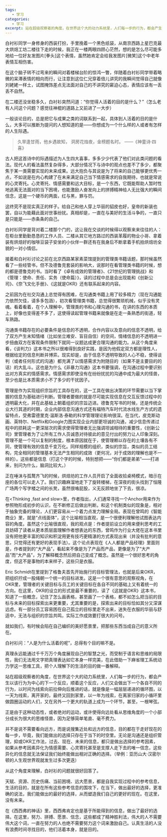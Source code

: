 ```yaml
---
tags:
   - 学习
categories:
   - 学习
excerpt: 站在超级观察者的角度，在世界这个大的动力系统里，人们每一步的行为，都会产生以该行为为中心的下一个反应，顺着这个反应，人们又会做出下一个各自不同的行为，以时间为线索向前拉伸向后推进的话，就是像是一幅层层递进的循环图，以一天为线索，离开家的，最终又回到家里，以一年为线索，在离家归家的小循环里做圆圈运动的人们，又在另外一个更大的轨道上成为一个环节，甚至，一根琴弦。
---
```



白衬衫同学一身修身的西装打扮，手里挽着一个黑色纸袋，从南京西路上星巴克最大烘焙工坊二楼往下走的时候，我正在一楼两眼四顾心茫然，想的是怎么尽可能多地给一位好友发图片[拳头]这个表情，虽然她肯定会给我发图片[微笑]这个中老年表情互相伤害。

在这个脑子转不过弯来的瞬间对着楼梯台阶的惊鸿一瞥，伴随着白衬衫同学带着略微的呆滞表情的相向而行，让注意到这位仁兄穿着倍儿讲究的我瞬间觉得自己就像刘姥姥一样土，试图掩饰差点无法面对自己的不讲究的窘迫心态，表情应该有一丢丢不自然。

在二楼还没坐稳多久，白衬衫突然问道：“你觉得人活着的目的是什么？”（怎么老有人问这个问题？感觉往神棍的道路上又前进了一大步）

一般谈论目的，总是把它与成果之类的词联系到一起，具体到人活着的目的是什么，大多可以推断为提问的人想知道的是——你想成为一个什么样的人或者有怎样的人生际遇。

> 久旱逢甘雨，他乡遇故知，
  洞房花烛夜，金榜题名时。
                                     ——《神童诗·四喜》

古人把这首诗中的际遇描述为人生四大喜事，多多少少代表了他们对此类问题的看法。现代人的看法虽然复杂得多，大部分情况下与诗中的观点也差不了多少，都聚焦于某一类需要实现的未来成果。远大抱负与其说是为了将来的自己能够更优秀一点，不如说是在内心构建了在未来满足自己当下情感需求的自我期待，也就是常说的心灵寄托。心灵寄托、情感需要和远大目标，是一个东西，它既能帮助人暂时性地逃离无法面对的当下困境，也能激励人奋发向上的拼搏精神给人无比强大的瞬间信念，这是一个硬币的两面，红与黑，罪与罚。

这终究不是现实真正的样子。给自己和他人穿上华丽的貂皮也好，皇帝的新装也罢，自以为能藉此面对世事纷扰。真相却是，一直在与美好的生活斗争的，一直只是只能是——赤条条的自己。

白衬衫同学是背对着二楼那个门的，这让我在交谈的时候得以观察来来往往的人：在柜台里勤勤恳恳的工作人员、二楼从其它地方路过的西装革履的物业小哥、拿着装有烘焙好的咖啡豆袋子安坐的小伙伴一群还有在我身后不断拿着手机拍烘焙坊全貌的一对小情侣。

接着和白衬衫讨论之前在北京西路某家素菜馆提到的管理类书籍话题，那时候虽然看了一些经管书，但不及德鲁克套装的影响大，说那时在看管理类书籍的时候，想的都是德鲁克的书。当时看了《卓有成效的管理者》、《21世纪的管理挑战》和《管理：使命、责任、实务（使命篇）》，读的过程中总是会出现能和《创新公司》、《奈飞文化手册》、《这就是OKR》还有<How Google Works>联系起来的内容。

之前因为在社交沟通上总觉得有困难，在沟通类书籍上用了较多精力（现在沟通能力依然欠佳，请多多包涵），初次看管理类书籍，总觉得很繁琐机械，似乎没有灵魂。看着看着，在个人理解中，管理类的书和心理沟通的书，在讲的东西的本质上，好像也变得差不多了，这使得读起管理书籍来就像是在走一条熟悉的街道，轻车熟路。

沟通类书籍存在的必要条件是信息的不透明，合作内容以及意向的信息不透明，给了双方产生未知情绪（比如坐立难安、盲目自信）的空间，情绪信息的不透明进一步扭曲双方在客观条件限制下就同一议题达成更合理沟通的能力。从这个角度来看，《谈判力》这本书之所以很难得到良好实践，是因为他假定双方都是理性人，根据给定的信息判断并博弈。现实却是，由于信息不透明导致的人心不稳，使得谈判（或者任何形式的沟通）都充满了以情感需求为附随目的（如果不是主要目的的话）的大乱斗。这也是为什么《非暴力沟通》这本书要强调，在沟通过程中要识别出对方真实的情感需求。情感需求即使没有在纷纷扰扰的沟通中成为最大的怪兽，至少也是比本质需求小不了多少的干扰因子。

管理是作为实现组织宗旨的工具存在的，这一工具在做出决策的环节需要以当下掌握的信息为基础进行判断。管理者要做的就是尽可能实现信息在交互反馈过程中的透明最大化，并在此基础上朝着组织的宗旨迈进。德鲁克写书的时候，还是传统企业大行其道的时期，企业内部信息沟通方式还有福特汽车时代流水线生产方式的遗留特点，受弗雷德里克·温斯洛·泰勒的科学管理理论影响很深。在当代，皮克斯动画、英特尔、Netflix和Google力图实现企业内部更坦诚的沟通，减少信息传递过程中的损耗这一更深层次的需求使得管理者无比强调坦诚相待的重要性，《创新公司》里管理者为了让所有工作人员诚恳对待彼此的意见付出的努力让人印象深刻。管理不是一个可以复制的制度，根本原因就在于，使管理赖以存在的土壤各有不同，使管理有效的信息千变万化。同样规模的组织，类似的宗旨，类似的员工结构，完全相同的管理基本无法产生相同的成效（更何况，对于成效的理解也是不一样的）。这些都是信息（打这个字的时候，特别想把——“你们都是弟弟”——打进来，别问为什么，脑洞比较大。）

正在唾沫与孤鹜齐飞的时候，烘焙坊的工作人员开启了全面收拾桌椅模式，暗示在座的各位可以走人了。我们识趣麻溜地走下了旋转楼梯，在深夜的街头找到了恒隆广场两个写字楼之间的长凳，虽然很咯屁股，义无反顾地坐了下去，很凉。

在<Thinking ,fast and slow>里，作者指出，人们通常寻找一个Anchor用来作为参照物形成初步的认识，在不断修正后做出判断。和这个机制类似的现象是，相对于抽象完备的理论，人们更容易从一个着力点发力理解全局。表现在曾鸣的《智能商业》里，就是“点线面体”，这个比喻相当直观，是一个很便利理解他试图表达内容的角度。虽然这个比喻很直观，我的观点是：作者提前设立的用来便利思考的工具妨碍了读者从更本质层面理解作者想表达的东西，曾鸣作为行业大佬在这本书里没有把他更丰富的知识和积淀用更有技巧更精湛的方式表现出来（并没有批判的意思，只觉得还有更好的表现手法）。这个论点表现在《人人都是产品经理》里面则是，作者提到的“大产品”，看起来不像是为了产品而产品，更像是为了“大产品”而“大产品”，为了解释概念然后把自己变成了概念。虽然是一个很好思考的角度，但这不是事物的本来样子，这些只是衣服。

Eric Schmidt在<How Google Works>里提到了格鲁夫首先开始施行的目标管理法，也就是后来OKR，把组织拧成一股绳朝一个统一的目标进发。这是一个很有意思的观察视角，在OKR里，管理者的关键目标与员工的关键目标在各自不同的基础上又有着统一的方向。在这里，OKR的设立的形式是最不重要的，读了《这就是OKR》这本书，知道了一些概念，记住了怎么画表格，甚至画了一个表格，都不如怎么把当前的目标与未来的目标探索出来更重要，尤其重要的是，探索出来的目标恰如其分又深谋远虑。有一部分员工容易困在自己孤立的目标里走不出来，迷失在衣服的华丽与舒适中，无法与组织的宗旨共鸣，实际工作成效要打很大的问号。

就如我们，有时候会陷在自己编织的美好愿景里，把那些东西当成自己的意义所在。

白衬衫问：“人是为什么活着的呢”，总得有个目的嘛不是。

真理永远能通过千千万万个角度展现自己的智慧之光，而受制于语言和思维的局限性，我们无法用文字把真理表达如它本身一样完美，在此借助一下麻省理工系统动力学这一思维工具，把个人理解下的生活的目的做一番解释。

站在超级观察者的角度，在世界这个大的动力系统里，人们每一步的行为，都会产生以该行为为中心的下一个反应，顺着这个反应，人们又会做出下一个各自不同的行为，以时间为线索向前拉伸向后推进的话，就是像是一幅层层递进的循环图，以一天为线索，离开家的，最终又回到家里，以一年为线索，在离家归家的小循环里做圆圈运动的人们，又在另外一个更大的轨道上成为一个环节，甚至，一根琴弦。

正是由于这种动态性，或者绝对的运动，或许使得向远处看从思维角度的一个小部分成长为很大的思维怪兽，因为足够简单笔直、毫不费力。

并不是说不需要看向远方，而是说搜集近处和远方的信息，目的都在于走好现在的每一步，毕竟，我们能做出的选择只存在于当下的时空里。无论是沟通还是组织管理，抑或OKR工作法，过去、现在、未来的信息，都只是做出选择的参考因素，如果从参考因素异化为情感需要、心灵寄托甚至是支撑人走下去的唯一信念，这些异化的信息就无法保证我们始终能做出相对正确的选择。（举例：亚历山大·汉密尔顿的人生观世界观就发生过多次更迭）

从这个角度来理解，白衬衫的问题就很好回答了。

天赋、资源、历史伤痛、当前困境、远大愿景，都是自我实现过程中的参考信息，生活的目的，就是在所有这些参考信息的围攻下，在当下，做出最好的选择，更准确的说法，我们能做出的最好的选择，从而塑造我们自己的更好的现在。在这里，没有未来。

在《西西弗的神话》里，西西弗肯定也是基于所能得到的信息，做出了最好的选择。在这里，努力、拼搏、愿景、信念，这些都成了精神胜利法，伟大的人不需要伟大这个词，一直在努力的人也绝不需要努力这个词来激励自己。认真生活的人没有浪费时间寻找目的，他们活着本身，就是目的。
